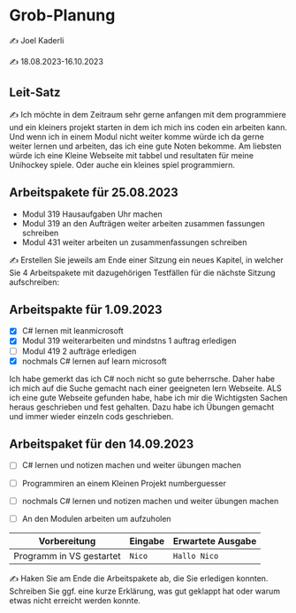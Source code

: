 # Grob-Planung

✍️ Joel Kaderli

✍️ 18.08.2023-16.10.2023

## Leit-Satz

✍️ Ich möchte in dem Zeitraum sehr gerne anfangen mit dem programmiere und ein kleiners projekt starten in dem ich mich ins coden ein arbeiten kann. Und wenn ich in einem Modul nicht weiter komme würde ich da gerne weiter lernen und arbeiten, das ich eine gute Noten bekomme. Am liebsten würde ich eine Kleine Webseite mit tabbel und resultaten für meine Unihockey spiele. Oder auche ein kleines spiel programmiern.  

## Arbeitspakete für 25.08.2023

* Modul 319 Hausaufgaben Uhr machen
* Modul 319 an den Aufträgen weiter arbeiten zusammen fassungen schreiben
* Modul 431 weiter arbeiten un zusammenfassungen schreiben 

✍️ Erstellen Sie jeweils am Ende einer Sitzung ein neues Kapitel, in welcher Sie 4 Arbeitspakete mit dazugehörigen Testfällen für die nächste Sitzung aufschreiben:
## Arbeitspakte für 1.09.2023

- [x] C# lernen mit leanmicrosoft
- [x] Modul 319 weiterarbeiten und mindstns 1 auftrag erledigen
- [ ] Modul 419 2 aufträge erledigen
- [x] nochmals C# lernen auf learn microsoft
      
Ich habe gemerkt das ich C# noch nicht so gute beherrsche. Daher habe ich mich auf die Suche gemacht nach einer geeigneten lern Webseite. ALS ich eine gute Webseite gefunden habe, habe ich mir die Wichtigsten Sachen heraus geschrieben und fest gehalten. Dazu habe ich Übungen gemacht und immer wieder einzeln cods geschrieben.
  
## Arbeitspaket für den 14.09.2023
-[ ] C# lernen und notizen machen und weiter übungen machen
-[ ] Programmiren an einem Kleinen Projekt numberguesser
-[ ] nochmals C# lernen und notizen machen und weiter übungen machen
-[ ] An den Modulen arbeiten um aufzuholen


| Vorbereitung             | Eingabe | Erwartete Ausgabe |
| ------------------------ | ------- | ----------------- |
| Programm in VS gestartet | `Nico`  | `Hallo Nico`      |


✍️  Haken Sie am Ende die Arbeitspakete ab, die Sie erledigen konnten. Schreiben Sie ggf. eine kurze Erklärung, was gut geklappt hat oder warum etwas nicht erreicht werden konnte.
